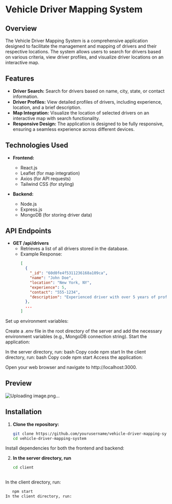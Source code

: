 # Vehicle Driver Mapping System

## Overview

The Vehicle Driver Mapping System is a comprehensive application designed to facilitate the management and mapping of drivers and their respective locations. The system allows users to search for drivers based on various criteria, view driver profiles, and visualize driver locations on an interactive map.

## Features

- **Driver Search:** Search for drivers based on name, city, state, or contact information.
- **Driver Profiles:** View detailed profiles of drivers, including experience, location, and a brief description.
- **Map Integration:** Visualize the location of selected drivers on an interactive map with search functionality.
- **Responsive Design:** The application is designed to be fully responsive, ensuring a seamless experience across different devices.

## Technologies Used

- **Frontend:**
  - React.js
  - Leaflet (for map integration)
  - Axios (for API requests)
  - Tailwind CSS (for styling)

- **Backend:**
  - Node.js
  - Express.js
  - MongoDB (for storing driver data)

## API Endpoints

- **GET /api/drivers**
  - Retrieves a list of all drivers stored in the database.
  - Example Response:
    ```json
    [
      {
        "_id": "60d0fe4f5311236168a109ca",
        "name": "John Doe",
        "location": "New York, NY",
        "experience": 5,
        "contact": "555-1234",
        "description": "Experienced driver with over 5 years of professional driving experience."
      },
      ...
    ]
    ```
Set up environment variables:

Create a .env file in the root directory of the server and add the necessary environment variables (e.g., MongoDB connection string).
Start the application:

In the server directory, run:
bash
Copy code
npm start
In the client directory, run:
bash
Copy code
npm start
Access the application:

Open your web browser and navigate to http://localhost:3000.
## Preview

![Uploading image.png…]()

## Installation

1. **Clone the repository:**
   ```bash
   git clone https://github.com/yourusername/vehicle-driver-mapping-system.git
   cd vehicle-driver-mapping-system
Install dependencies for both the frontend and backend:


2. **In the server directory, run**
   ```bash
   cd client
  
In the client directory, run:
```bash
   npm start
In the client directory, run:

